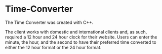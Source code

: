 # Time-Converter

The Time Converter was created with C++. 

The client works with domestic and international clients and, as such, required a 12 hour and 24 hour clock for their website. Users can enter the minute, the hour, and the second to have their preferred time converted to either the 12 hour format or the 24 hour format. 
